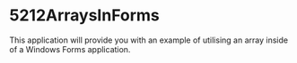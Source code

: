 # 5212ArraysInForms

This application will provide you with an example of utilising an array inside of a Windows Forms application.
